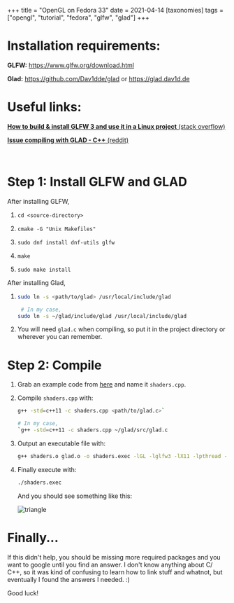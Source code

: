 +++
title = "OpenGL on Fedora 33"
date = 2021-04-14
[taxonomies]
tags = ["opengl", "tutorial", "fedora", "glfw", "glad"]
+++

# Installation requirements:

**GLFW:** <https://www.glfw.org/download.html>

**Glad:** <https://github.com/Dav1dde/glad> or <https://glad.dav1d.de>

# Useful links:

[**How to build & install GLFW 3 and use it in a Linux project** (stack overflow)](https://stackoverflow.com/questions/17768008/how-to-build-install-glfw-3-and-use-it-in-a-linux-project)

[**Issue compiling with GLAD - C++** (reddit)](https://www.reddit.com/r/opengl/comments/blqgoy/issue_compiling_with_glad_c/)

<br />

# Step 1: Install GLFW and GLAD

After installing GLFW,

1. `cd <source-directory>`

2. `cmake -G "Unix Makefiles"`

3. `sudo dnf install dnf-utils glfw`

4. `make`

5. `sudo make install`

After installing Glad,

1. ```bash
   sudo ln -s <path/to/glad> /usr/local/include/glad

    # In my case,
   sudo ln -s ~/glad/include/glad /usr/local/include/glad
   ```

2. You will need `glad.c` when compiling, so put it in the project directory or wherever you can remember.

# Step 2: Compile

1. Grab an example code from [here](https://learnopengl.com/code_viewer_gh.php?code=src/1.getting_started/3.2.shaders_interpolation/shaders_interpolation.cpp) and name it `shaders.cpp`.

2. Compile `shaders.cpp` with:

   ```bash
   g++ -std=c++11 -c shaders.cpp <path/to/glad.c>`

   # In my case,
   `g++ -std=c++11 -c shaders.cpp ~/glad/src/glad.c
   ```

3. Output an executable file with:

   ```bash
   g++ shaders.o glad.o -o shaders.exec -lGL -lglfw3 -lX11 -lpthread -ldl
   ```

4. Finally execute with:

   ```bash
   ./shaders.exec
   ```

   And you should see something like this:

   ![triangle](/images/shaders.webp)

# Finally...

If this didn't help, you should be missing more required packages and you want to google until you find an answer. I don't know anything about C/ C++, so it was kind of confusing to learn how to link stuff and whatnot, but eventually I found the answers I needed. :)

Good luck!
